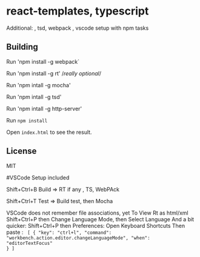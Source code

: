# react-templates, typescript
Additional: , tsd, webpack , vscode setup with npm tasks  
 
## Building

Run 'npm install -g webpack`

Run 'npm install -g rt' /*really optional*/

Run 'npm intall -g mocha'

Run 'npm intall -g tsd'

Run 'npm intall -g http-server'

Run `npm install` 

Open `index.html` to see the result.

## License

MIT

#VSCode Setup included
 
Shift+Ctrl+B Build => RT if any , TS, WebPAck

Shift+Ctrl+T Test  => Build test, then Mocha

VSCode does not remember file associations, yet
To View Rt as html/xml  
Shift+Ctrl+P then Change Language Mode, then Select Language 
And a bit quicker:
Shift+Ctrl+P then Preferences: Open Keyboard Shortcuts
Then paste :
<code>
[
	{
        "key": "ctrl+l",
        "command": "workbench.action.editor.changeLanguageMode",
        "when": "editorTextFocus"
    }
]
</code> 
